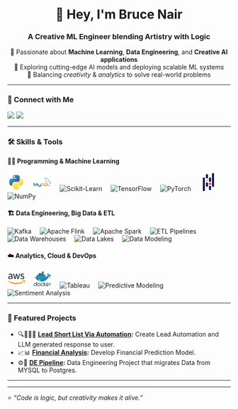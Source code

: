 <h1 align="center">👋 Hey, I'm Bruce Nair </h1>
<h3 align="center">A Creative ML Engineer blending Artistry with Logic</h3>

<p align="center">
    🌱 Passionate about <b>Machine Learning</b>, <b>Data Engineering</b>, and <b>Creative AI applications</b> <br/>
    🚀 Exploring cutting-edge AI models and deploying scalable ML systems <br/>
    🎨 Balancing <i>creativity</i> & <i>analytics</i> to solve real-world problems
</p>

---

### 🔗 Connect with Me
<p align="left">
<a href="https://www.linkedin.com/in/bruce-n-b61b71146/" target="_blank"><img src="https://img.shields.io/badge/LinkedIn-%230077B5.svg?&style=for-the-badge&logo=linkedin&logoColor=white" /></a>
<a href="mailto:nair.ratish70@gmail.com" target="_blank"><img src="https://img.shields.io/badge/Gmail-D14836?style=for-the-badge&logo=gmail&logoColor=white" /></a>
</p>

---

### 🛠️ Skills & Tools

#### 👨‍💻 Programming & Machine Learning
<p align="left">
  <img src="https://raw.githubusercontent.com/devicons/devicon/master/icons/python/python-original.svg" alt="Python" width="40" height="40" style="margin-right:15px;"/>
  <img src="https://raw.githubusercontent.com/devicons/devicon/master/icons/mysql/mysql-original-wordmark.svg" alt="SQL" width="40" height="40" style="margin-right:15px;"/>
  <img src="https://upload.wikimedia.org/wikipedia/commons/0/05/Scikit_learn_logo_small.svg" alt="Scikit-Learn" width="40" height="40" style="margin-right:15px;"/>
  <img src="https://www.vectorlogo.zone/logos/tensorflow/tensorflow-icon.svg" alt="TensorFlow" width="40" height="40" style="margin-right:15px;"/>
  <img src="https://www.vectorlogo.zone/logos/pytorch/pytorch-icon.svg" alt="PyTorch" width="40" height="40" style="margin-right:15px;"/>
  <img src="https://raw.githubusercontent.com/devicons/devicon/master/icons/pandas/pandas-original.svg" alt="Pandas" width="40" height="40" style="margin-right:15px;"/>
  <img src="https://numpy.org/images/logos/numpy.svg" alt="NumPy" width="40" height="40" style="margin-right:15px;"/>
</p>

#### 🏗️ Data Engineering, Big Data & ETL
<p align="left">
  <img src="https://www.vectorlogo.zone/logos/apache_kafka/apache_kafka-icon.svg" alt="Kafka" width="40" height="40" style="margin-right:15px;"/>
  <img src="https://flink.apache.org/img/flink-header-logo.svg" alt="Apache Flink" width="40" height="40" style="margin-right:15px;"/>
  <img src="https://spark.apache.org/images/spark-logo-trademark.png" alt="Apache Spark" width="40" height="40" style="margin-right:15px;"/>
  <img src="https://cdn-icons-png.flaticon.com/512/2204/2204349.png" alt="ETL Pipelines" width="40" height="40" style="margin-right:15px;"/>
  <img src="https://cdn-icons-png.flaticon.com/512/4401/4401475.png" alt="Data Warehouses" width="40" height="40" style="margin-right:15px;"/>
  <img src="https://cdn-icons-png.flaticon.com/512/2234/2234685.png" alt="Data Lakes" width="40" height="40" style="margin-right:15px;"/>
  <img src="https://cdn-icons-png.flaticon.com/512/3652/3652191.png" alt="Data Modeling" width="40" height="40" style="margin-right:15px;"/>
</p>

#### ☁️ Analytics, Cloud & DevOps
<p align="left">
  <img src="https://raw.githubusercontent.com/devicons/devicon/master/icons/amazonwebservices/amazonwebservices-original-wordmark.svg" alt="AWS" width="40" height="40" style="margin-right:15px;"/>
  <img src="https://raw.githubusercontent.com/devicons/devicon/master/icons/docker/docker-original-wordmark.svg" alt="Docker" width="40" height="40" style="margin-right:15px;"/>
  <img src="https://cdn.worldvectorlogo.com/logos/tableau-software.svg" alt="Tableau" width="40" height="40" style="margin-right:15px;"/>
  <img src="https://cdn-icons-png.flaticon.com/512/4260/4260330.png" alt="Predictive Modeling" width="40" height="40" style="margin-right:15px;"/>
  <img src="https://cdn-icons-png.flaticon.com/512/3940/3940056.png" alt="Sentiment Analysis" width="40" height="40" style="margin-right:15px;"/>
</p>


---

### 🚀 Featured Projects
- 🔍👨🏻‍💼 **[Lead Short List Via Automation](https://github.com/MorisDe/lead_shortlist_automation):** Create Lead Automation and LLM generated response to user.
- 📈📊 **[Financial Analysis](https://github.com/MorisDe/Financial-Statements):** Develop Financial Prediction Model.
- ⚙🧾 **[DE Pipeline](https://github.com/MorisDe/DE_PIPELINE):** Data Engineering Project that migrates Data from MYSQL to Postgres.

---

---
⭐️ *“Code is logic, but creativity makes it alive.”*

